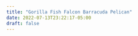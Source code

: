 ```yaml
---
title: "Gorilla Fish Falcon Barracuda Pelican"
date: 2022-07-13T23:22:17-05:00
draft: false
---
```


